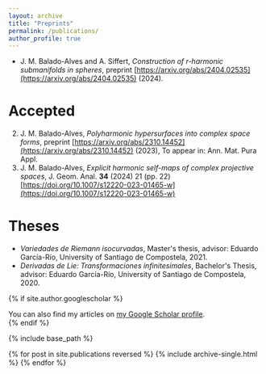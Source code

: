 ```yaml
---
layout: archive
title: "Preprints"
permalink: /publications/
author_profile: true
---
```


- J. M. Balado-Alves and A. Siffert, _Construction of r-harmonic submanifolds in spheres_, preprint [https://arxiv.org/abs/2404.02535](https://arxiv.org/abs/2404.02535) (2024).

Accepted
======

2. J. M. Balado-Alves, _Polyharmonic hypersurfaces into complex space forms_, preprint [https://arxiv.org/abs/2310.14452](https://arxiv.org/abs/2310.14452) (2023), To appear in: Ann. Mat. Pura Appl.
1. J. M. Balado-Alves, _Explicit harmonic self-maps of complex projective spaces_, J. Geom. Anal. **34** (2024) 21 (pp. 22) [https://doi.org/10.1007/s12220-023-01465-w](https://doi.org/10.1007/s12220-023-01465-w)

Theses
======

- _Variedades de Riemann isocurvadas_, Master's thesis, advisor: Eduardo García-Río, University of Santiago de Compostela, 2021.
- _Derivadas de Lie: Transformaciones infinitesimales_, Bachelor's Thesis, advisor: Eduardo García-Río, University of Santiago de Compostela, 2020.

 {% if site.author.googlescholar %}
  <div class="wordwrap">You can also find my articles on <a href="{{site.author.googlescholar}}">my Google Scholar profile</a>.</div>
 {% endif %}

 {% include base_path %}

 {% for post in site.publications reversed %}
  {% include archive-single.html %}
 {% endfor %}


